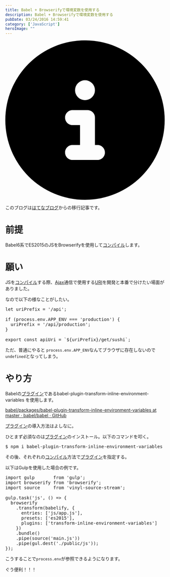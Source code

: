 ```yaml
---
title: Babel + Browserifyで環境変数を使用する
description: Babel + Browserifyで環境変数を使用する
pubDate: 03/24/2016 14:59:41
category: ['JavaScript']
heroImage: ""
---
```


<div class="flex gap-3 items-center bg-gray-200 rounded-md px-5 py-2 mb-[40px]"> 
    <div> 
        <svg xmlns="http://www.w3.org/2000/svg" viewBox="0 0 512 512" class="inline w-6 h-6 fill-black_hover"> 
            <!--!Font Awesome Free 6.6.0 by @fontawesome - https://fontawesome.com License - https://fontawesome.com/license/free Copyright 2024 Fonticons, Inc.--> 
            <path d="M256 512A256 256 0 1 0 256 0a256 256 0 1 0 0 512zM216 336l24 0 0-64-24 0c-13.3 0-24-10.7-24-24s10.7-24 24-24l48 0c13.3 0 24 10.7 24 24l0 88 8 0c13.3 0 24 10.7 24 24s-10.7 24-24 24l-80 0c-13.3 0-24-10.7-24-24s10.7-24 24-24zm40-208a32 32 0 1 1 0 64 32 32 0 1 1 0-64z"></path> 
        </svg> 
    </div> 
    <div> 
        <p>
            このブログは<a 
                href="https://sota1235.hatenablog.com/entry/2016/03/24/145941"
                target="_blank"
                rel="noopener noreferrer"
            >はてなブログ</a>からの移行記事です。
        </p> 
    </div> 
</div>
        <h1>前提</h1>

<p>Babel6系でES2015のJSをBrowserifyを使用して<a class="keyword" href="http://d.hatena.ne.jp/keyword/%A5%B3%A5%F3%A5%D1%A5%A4%A5%EB">コンパイル</a>します。</p>

<h1>願い</h1>

<p>JSを<a class="keyword" href="http://d.hatena.ne.jp/keyword/%A5%B3%A5%F3%A5%D1%A5%A4%A5%EB">コンパイル</a>する際、<a class="keyword" href="http://d.hatena.ne.jp/keyword/Ajax">Ajax</a>通信で使用する<a class="keyword" href="http://d.hatena.ne.jp/keyword/URI">URI</a>を開発と本番で分けたい場面がありました。</p>

<p>なので以下の様なことがしたい。</p>

<pre class="code" data-lang="" data-unlink>let uriPrefix = &#39;/api&#39;;

if (process.env.APP_ENV === &#39;production&#39;) {
  uriPrefix = &#39;/api/production&#39;;
}

export const apiUri = `${uriPrefix}/get/sushi`;</pre>


<p>ただ、普通にやると <code>process.env.APP_ENV</code>なんてブラウザに存在しないので<code>undefined</code>となってしまう。</p>

<h1>やり方</h1>

<p>Babelの<a class="keyword" href="http://d.hatena.ne.jp/keyword/%A5%D7%A5%E9%A5%B0%A5%A4%A5%F3">プラグイン</a>であるbabel-plugin-transform-inline-environment-variables
を使用します。</p>

<p><a href="https://github.com/babel/babel/tree/master/packages/babel-plugin-transform-inline-environment-variables">babel/packages/babel-plugin-transform-inline-environment-variables at master &middot; babel/babel &middot; GitHub</a></p>

<p><a class="keyword" href="http://d.hatena.ne.jp/keyword/%A5%D7%A5%E9%A5%B0%A5%A4%A5%F3">プラグイン</a>の導入方法はよしなに。</p>

<p>ひとまず必須なのは<a class="keyword" href="http://d.hatena.ne.jp/keyword/%A5%D7%A5%E9%A5%B0%A5%A4%A5%F3">プラグイン</a>のインストール。以下のコマンドを叩く。</p>

<pre class="code" data-lang="" data-unlink>$ npm i babel-plugin-transform-inline-environment-variables --save-dev</pre>


<p>その後、それぞれの<a class="keyword" href="http://d.hatena.ne.jp/keyword/%A5%B3%A5%F3%A5%D1%A5%A4%A5%EB">コンパイル</a>方法で<a class="keyword" href="http://d.hatena.ne.jp/keyword/%A5%D7%A5%E9%A5%B0%A5%A4%A5%F3">プラグイン</a>を指定する。</p>

<p>以下はGulpを使用した場合の例です。</p>

<pre class="code" data-lang="" data-unlink>import gulp       from &#39;gulp&#39;;
import browserify from &#39;browserify&#39;;
import source     from &#39;vinyl-source-stream&#39;;

gulp.task(&#39;js&#39;, () =&gt; {
  browserify
    .transform(babelify, {
      entries: [&#39;js/app.js&#39;],
      presets: [&#39;es2015&#39;],
      plugins: [&#39;transform-inline-environment-variables&#39;]
    })
    .bundle()
    .pipe(source(&#39;main.js&#39;))
    .pipe(gul.dest(&#39;./public/js&#39;));
});</pre>


<p>こうすることで<code>process.env</code>が参照できるようになります。</p>

<p>ぐう便利！！！</p>

